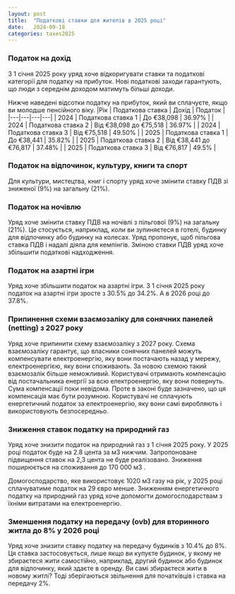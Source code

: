 ```yaml
---
layout: post
title:  "Податкові ставки для жителів в 2025 році"
date:   2024-09-18
categories: taxes2025
---
```


### Податок на дохід
З 1 січня 2025 року уряд хоче відкоригувати ставки та податкові категорії для податку на прибуток. Нові податкові заходи гарантують, що люди з середнім доходом матимуть більші доходи.

Нижче наведені відсотки податку на прибуток, який ви сплачуєте, якщо ви молодше пенсійного віку.
|Рік | Податкова ставка | Дохід | Податок |
|---|---|---|---|
| 2024 | Податкова ставка 1 | До €38,098 | 36.97% |
| 2024 | Податкова ставка 2 | Від €38,098 дo €75,518 | 36.97% |
| 2024 | Податкова ставка 3 | Від €75,518 | 49.50% |
| 2025 | Податкова ставка 1 | До €38,441 | 35.82% |
| 2025 | Податкова ставка 2 | Від €38,441 до €76,817 | 37.48% |
| 2025 | Податкова ставка 3 | Від €76,817 | 49.5% |

### Податок на відпочинок, культуру, книги та спорт
Для культури, мистецтва, книг і спорту уряд хоче змінити ставку ПДВ зі зниженої (9%) на загальну (21%).

### Податок на ночівлю
Уряд хоче змінити ставку ПДВ на ночівлі з пільгової (9%) на загальну (21%). Це стосується, наприклад, коли ви зупиняєтеся в готелі, будинку для відпочинку або будинку на колесах. Уряд пропонує, щоб пільгова ставка ПДВ і надалі діяла для кемпінгів. Зміною ставки ПДВ уряд хоче збільшити податкові надходження.

### Податок на азартні ігри
Уряд хоче збільшити податок на азартні ігри. З 1 січня 2025 року податок на азартні ігри зросте з 30.5% до 34.2%. А в 2026 році до 37.8%.

### Припинення схеми взаємозаліку для сонячних панелей (netting) з 2027 року
Уряд хоче припинити схему взаємозаліку з 2027 року. Схема взаємозаліку гарантує, що власники сонячних панелей можуть компенсувати електроенергію, яку вони постачають назад у мережу, електроенергією, яку вони споживають. За новою схемою такий взаємозалік більше неможливий. Користувачі отримають компенсацію від постачальника енергії за всю електроенергію, яку вони повернуть. Сума компенсації поки невідома. Проте в законі буде зазначено, що ця компенсація має бути розумною. Користувачі не сплачують енергетичний податок за електроенергію, яку вони самі виробляють і використовують безпосередньо.

### Зниження ставок податку на природний газ
Уряд хоче знизити податок на природний газ з 1 січня 2025 року. У 2025 році податок буде на 2.8 цента за м3 нижчим. Запропоноване підвищення ставок на 2,3 цента не буде реалізовано. Зниження поширюється на споживання до 170 000 м3 .

Домогосподарство, яке використовує 1020 м3 газу на рік, у 2025 році сплачуватиме податок на 29 євро менше. Зниженням енергетичного податку на природний газ уряд хоче допомогти домогосподарствам з їхніми витратами на електроенергію.

### Зменшення податку на передачу (ovb) для вторинного житла до 8% у 2026 році
Уряд хоче знизити ставку податку на передачу будинків з 10.4% до 8%. Ця ставка застосовується, лише якщо ви купуєте будинок, у якому не збираєтеся жити самостійно, наприклад, другий будинок або будинок для відпочинку, який здаєте в оренду. Ви самі збираєтеся жити в новому житлі? Тоді зберігаються звільнення для початківців і ставка на передачу 2%.